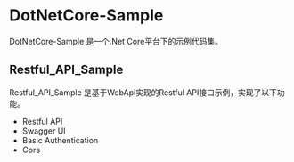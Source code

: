 # DotNetCore-Sample
DotNetCore-Sample 是一个.Net Core平台下的示例代码集。
## Restful_API_Sample
Restful_API_Sample 是基于WebApi实现的Restful API接口示例，实现了以下功能。
 - Restful API
 - Swagger UI
 - Basic Authentication
 - Cors
